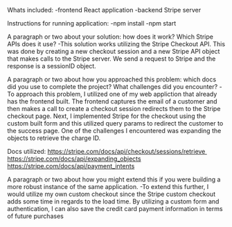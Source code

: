 Whats included:
-frontend React application
-backend Stripe server

Instructions for running application:
-npm install
-npm start 

A paragraph or two about your solution: how does it work? Which Stripe APIs does it use?
-This solution works utilizing the Stripe Checkout API. This was done by creating a new checkout session and a new Stripe API object that makes calls to the Stripe server. We send a request to Stripe and the response is a sessionID object.
 
A paragraph or two about how you approached this problem: which docs did you use to complete the project? What challenges did you encounter?
-To approach this problem, I utilized one of my web appliction that already has the frontend built. The frontend captures the email of a customer and then makes a call to create a checkout session redirects them to the Stripe checkout page. Next, I implemented Stripe for the checkout using the custom built form and this utilized query params to redirect the customer to the success page. One of the challenges I encountered was expanding the objects to retrieve the charge ID. 

Docs utilized:
https://stripe.com/docs/api/checkout/sessions/retrieve 
https://stripe.com/docs/api/expanding_objects
https://stripe.com/docs/api/payment_intents



A paragraph or two about how you might extend this if you were building a more robust instance of the same application.
-To extend this further, I would utilize my own custom checkout since the Stripe custom checkout adds some time in regards to the load time. By utilizing a custom form and authentication, I can also save the credit card payment information in terms of future purchases 
